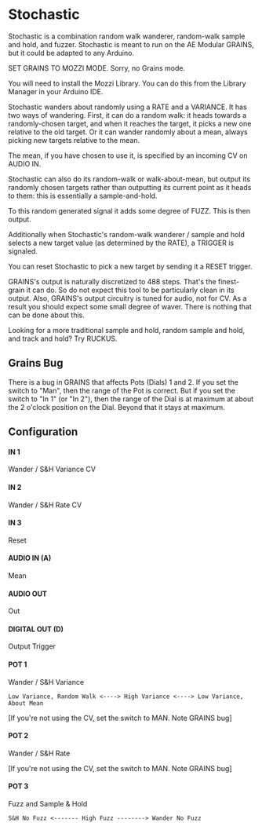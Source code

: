 # Stochastic

Stochastic is a combination random walk wanderer, random-walk sample and hold, and fuzzer.  Stochastic is meant to run on the AE Modular GRAINS, but it could be adapted to any Arduino.

SET GRAINS TO MOZZI MODE.  Sorry, no Grains mode.

You will need to install the Mozzi Library.  You can do this from the Library Manager in your Arduino IDE.

Stochastic wanders about randomly using a RATE and a VARIANCE.  It has two ways of wandering.  First, it can do a random walk: it heads towards a randomly-chosen target, and when it reaches the target, it picks a new one relative to the old target.  Or it can wander randomly about a mean, always picking new targets relative to the mean.

The mean, if you have chosen to use it, is specified by an incoming CV on AUDIO IN.

Stochastic can also do its random-walk or walk-about-mean, but output its randomly chosen targets rather than outputting its current point as it heads to them: this is essentially a sample-and-hold.

To this random generated signal it adds some degree of FUZZ.  This is then output.

Additionally when Stochastic's random-walk wanderer / sample and hold selects a new target value (as determined by the RATE), a TRIGGER is signaled.

You can reset Stochastic to pick a new target by sending it a RESET trigger.

GRAINS's output is naturally discretized to 488 steps.  That's the finest-grain it can do. So do not expect this tool to be particularly clean in its output.  Also, GRAINS's output circuitry is tuned for audio, not for CV.  As a result you should expect some small degree of waver.  There is nothing that can be done about this.

Looking for a more traditional sample and hold, random sample and hold, and track and hold?  Try RUCKUS.



## Grains Bug

There is a bug in GRAINS that affects Pots (Dials) 1 and 2.  If you set the  switch to "Man", then the range of the Pot is correct.  But if you set the switch  to "In 1" (or "In 2"), then the range of the Dial is at maximum at about the 2 o'clock position on the Dial.  Beyond that it stays at maximum.


## Configuration

#### IN 1
Wander / S&H Variance CV
#### IN 2
Wander / S&H Rate CV
#### IN 3
Reset 
#### AUDIO IN (A)
Mean
#### AUDIO OUT
Out
#### DIGITAL OUT (D) 
Output Trigger
#### POT 1
Wander / S&H Variance

`Low Variance, Random Walk <----> High Variance <----> Low Variance, About Mean`

[If you're not using the CV, set the switch to MAN.  Note GRAINS bug]
#### POT 2
Wander / S&H Rate

[If you're not using the CV, set the switch to MAN.  Note GRAINS bug]
#### POT 3
Fuzz and Sample & Hold

`S&H No Fuzz <------- High Fuzz --------> Wander No Fuzz`


